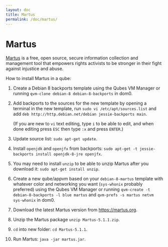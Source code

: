 ```yaml
---
layout: doc
title: Martus
permalink: /doc/martus/
---
```


Martus
======

[Martus] is a free, open source, secure information collection and management
tool that empowers rights activists to be stronger in their fight against
injustice and abuse.

How to install Martus in a qube:

1. Create a Debian 8 backports template using the Qubes VM Manager or running
   `qvm-clone debian-8 debian-8-backports` in dom0.

2. Add backports to the sources for the new template by opening a terminal in
   the new template, run `sudo vi /etc/apt/sources.list` and add
   `deb http://http.debian.net/debian jessie-backports main`.

   (If you are new to `vi` text editing, type `i` to be able to edit, and when
   done editing press `ESC` then type `:x` and press `ENTER`.)

3. Update source list: `sudo apt-get update`.

4. Install `openjdk` and `openjfx` from backports:
   `sudo apt-get -t jessie-backports install openjdk-8-jre openjfx`.

5. You may need to install `unzip` to be able to unzip Martus after you
   download it: `sudo apt-get install unzip`.

6. Create a new qube/appvm based on your `debian-8-martus` template with
   whatever color and networking you want (`sys-whonix` probably preferred)
   using the Qubes VM Manager or running
   `qvm-create -t debian-8-backports -l blue martus` and
   `qvm-prefs -s martus netvm sys-whonix` in dom0.

7. Download the latest Martus version from https://martus.org.

8. Unzip the Martus package `unzip Martus-5.1.1.zip`.

9. `cd` into new folder: `cd Martus-5.1.1`.

10. Run Martus: `java -jar martus.jar`.


[Martus]: https://martus.org/

